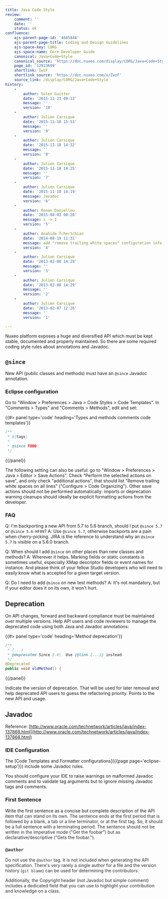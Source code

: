 ```yaml
---
title: Java Code Style
review:
    comment: ''
    date: ''
    status: ok
confluence:
    ajs-parent-page-id: '4685848'
    ajs-parent-page-title: Coding and Design Guidelines
    ajs-space-key: CORG
    ajs-space-name: Core Developer Guide
    canonical: Java+Code+Style
    canonical_source: 'https://doc.nuxeo.com/display/CORG/Java+Code+Style'
    page_id: '12913699'
    shortlink: IwzF
    shortlink_source: 'https://doc.nuxeo.com/x/IwzF'
    source_link: /display/CORG/Java+Code+Style
history:
    - 
        author: Solen Guitter
        date: '2015-11-23 09:13'
        message: ''
        version: '10'
    - 
        author: Julien Carsique
        date: '2015-11-18 15:53'
        message: ''
        version: '9'
    - 
        author: Julien Carsique
        date: '2015-11-18 14:32'
        message: ''
        version: '8'
    - 
        author: Julien Carsique
        date: '2015-11-18 14:25'
        message: ''
        version: '7'
    - 
        author: Julien Carsique
        date: '2015-11-18 14:19'
        message: Javadoc
        version: '6'
    - 
        author: Ronan Daniellou
        date: '2015-08-03 08:20'
        message: i -> I
        version: '5'
    - 
        author: Anahide Tchertchian
        date: '2014-08-19 11:31'
        message: add "remove trailing white spaces" configuration info
        version: '4'
    - 
        author: Julien Carsique
        date: '2013-02-08 14:29'
        message: ''
        version: '3'
    - 
        author: Julien Carsique
        date: '2013-02-08 14:29'
        message: ''
        version: '2'
    - 
        author: Julien Carsique
        date: '2013-02-07 12:26'
        message: ''
        version: '1'

---
```

Nuxeo platform exposes a huge and diversified API which must be kept stable, documented and properly maintained. So there are some required coding style rules about annotations and Javadoc.

## `@since`

New API (public classes and methods) must have an&nbsp;`@since` Javadoc annotation.

### Eclipse configuration

Go to "Window > Preferences > Java > Code Styles > Code Templates".
In "Comments > Types" and "Comments > Methods", edit and set:

{{#> panel type='code' heading='Types and methods comments code templates'}}

```java
/**
 * ${tags}
 *
 * @since TODO
 */
```

{{/panel}}

The following setting can also be useful: go to "Window > Preferences > Java > Editor > Save Actions". Check "Perform the selected actions on save", and only check "additional actions", that should list "Remove trailing white spaces on all lines" ("Configure > Code Organizing"). Other save actions should not be performed automatically: imports or deprecation warning cleanups should ideally be explicit formatting actions from the developer.

### FAQ

Q: I'm backporting a new API from 5.7 to 5.6 branch, should I put&nbsp;`@since 5.7` or `@since 5.6-HF09`?
A: Use `@since 5.7`, otherwise backports are a pain when cherry-picking. JIRA is the reference to understand why an&nbsp;`@since 5.7` is visible on a 5.6.0 branch.

Q: When should I add&nbsp;`@since` on other places than new classes and methods?
A: Wherever it helps. Marking fields or static constants is sometimes useful, especially XMap descriptor fields or event names for instance. And please think of your fellow Studio developers who will need to easily know what is accepted for a given target version.

Q: Do I need to add&nbsp;`@since` on new test methods?
A: It's not mandatory, but if your editor does it on its own, it won't hurt.

## Deprecation

On API changes, forward and backward compliance must be maintained over multiple versions. Help API users and code reviewers to manage the deprecated code using both Java and Javadoc annotations:

{{#> panel type='code' heading='Method deprecation'}}

```java
/**
 * (...)
 * @deprecated Since 5.6\. Use {@link (...)} instead.
 */
@Deprecated
public void oldMethod() {
```

{{/panel}}

Indicate the version of deprecation. That will be used for later removal and help deprecated API users to guess the refactoring priority.
Points to the new API and usage.

## Javadoc

Reference: [http://www.oracle.com/technetwork/articles/java/index-137868.html](http://www.oracle.com/technetwork/articles/java/index-137868.html)

### IDE Configuration

The [Code Templates and Formatter configurations]({{page page='eclipse-setup'}}) include some Javadoc rules.

You should configure your IDE to raise warnings on malformed Javadoc comments and to validate tag arguments but to ignore missing Javadoc tags and comments.

### First Sentence

Write the first sentence as a concise but complete description of the API item <span style="color: rgb(44,45,48);">that can stand on its own</span>.
<span style="color: rgb(44,45,48);">The sentence ends at the first period that is followed by a blank, a tab or a line terminator, or at the first tag</span>. So, it <span style="color: rgb(44,45,48);">should be a full sentence with a terminating period.
The sentence should not be written in the imperative mode ("Get the foobar") but as declarative/descriptive ("Gets the foobar.").</span>

### <span style="color: rgb(44,45,48);">`@author`</span>

<span style="color: rgb(44,45,48);">Do not use the `@author` tag. It is not included when generating the API specification. There's very rarely a single author for a file and the version history (`git blame`) can be used for determining the contributors.</span>

<span style="color: rgb(44,45,48);">Additionally, the Copyright header (not Javadoc but simple comment) includes a dedicated field that you can use to highlight your contribution and knowledge on a class.
</span>